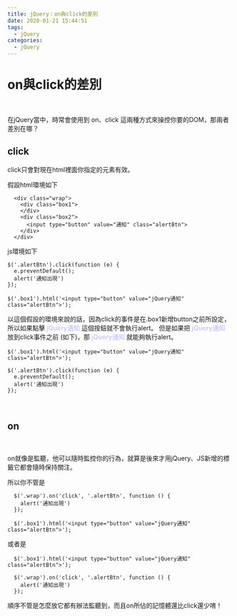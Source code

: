 ```yaml
---
title: jQuery：on與click的差別
date: 2020-01-21 15:44:51
tags:
  - jQuery
categories: 
  - jQuery
---
```


# on與click的差別

<br/>

在jQuery當中，時常會使用到 on、click 這兩種方式來操控你要的DOM，那兩者差別在哪？


## click

click只會對現在html裡面你指定的元素有效。

假設html環境如下


```
  <div class="wrap">
    <div class="box1">
    </div>
    <div class="box2">
      <input type="button" value="通知" class="alertBtn">
    </div>
  </div>
```

js環境如下

```
$('.alertBtn').click(function (e) { 
  e.preventDefault();
  alert('通知出現')
});

$('.box1').html('<input type="button" value="jQuery通知" class="alertBtn">');
```

以這個假設的環境來說的話，因為click的事件是在.box1新增button之前所設定，所以如果點擊 <font color=#CCCCFF>**jQuery通知**</font> 這個按鈕就不會執行alert。
但是如果把 <font color=#CCCCFF>**jQuery通知**</font> 放到click事件之前 (如下)，那 <font color=#CCCCFF>**jQuery通知**</font> 就能夠執行alert。

```
$('.box1').html('<input type="button" value="jQuery通知" class="alertBtn">');

$('.alertBtn').click(function (e) { 
  e.preventDefault();
  alert('通知出現')
});
```

<br/>

## on

<br/>

on就像是監聽，他可以隨時監控你的行為，就算是後來才用jQuery、JS新增的標籤它都會隨時保持關注。

所以你不管是

```
  $('.wrap').on('click', '.alertBtn', function () {
    alert('通知出現')
  });

  $('.box1').html('<input type="button" value="jQuery通知" class="alertBtn">');
```

或者是

```
  $('.box1').html('<input type="button" value="jQuery通知" class="alertBtn">');

  $('.wrap').on('click', '.alertBtn', function () {
    alert('通知出現')
  });
```

順序不管是怎麼放它都有辦法監聽到，而且on所佔的記憶體還比click還少唷！